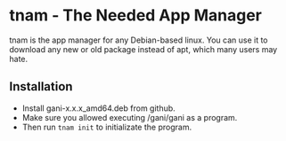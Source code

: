 # tnam - The Needed App Manager
tnam is the app manager for any Debian-based linux. You can use it to download any new or old package instead of apt, which many users may hate.

## Installation
- Install gani-x.x.x_amd64.deb from github.
- Make sure you allowed executing /gani/gani as a program.
- Then run ```tnam init``` to initializate the program.
